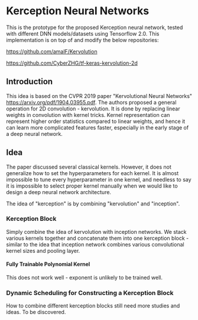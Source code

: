 # Kerception Neural Networks
This is the prototype for the proposed Kerception neural network, tested with different DNN models/datasets using Tensorflow 2.0. This implementation is on top of and modify the below repositories: 

https://github.com/amalF/Kervolution

https://github.com/CyberZHG/tf-keras-kervolution-2d

## Introduction
This idea is based on the CVPR 2019 paper "Kervolutional Neural Networks" https://arxiv.org/pdf/1904.03955.pdf. The authors proposed a general operation for 2D convolution - kervolution. It is done by replacing linear weights in convolution with kernel tricks. Kernel representation can represent higher order statistics compared to linear weights, and hence it can learn more complicated features faster, especially in the early stage of a deep neural network.

## Idea
The paper discussed several classical kernels. However, it does not generalize how to set the hyperparameters for each kernel. It is almost impossible to tune every hyperparameter in one kernel, and needless to say it is impossible to select proper kernel manually when we would like to design a deep neural network architecture.

The idea of "kerception" is by combining "kervolution" and "inception". 

### Kerception Block
Simply combine the idea of kervolution with inception networks. We stack various kernels together and concatenate them into one kerception block - similar to the idea that inception network combines various convolutional kernel sizes and pooling layer.

#### Fully Trainable Polynomial Kernel
This does not work well - exponent is unlikely to be trained well. 

### Dynamic Scheduling for Constructing a Kerception Block
How to combine different kerception blocks still need more studies and ideas. To be discovered.
